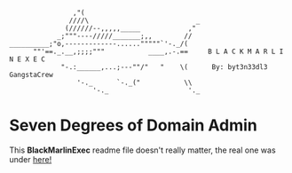 ```shell
                ,"(
               ////\                           _
              (//////--,,,,,_____            ,"
            _;"""----/////_______;,,        //
__________;"o,-------------......"""""`'-._/(
      ""'==._.__,;;;;"""           ____,.-.==     B L A C K M A R L I N E X E C
             "-.:______,...;---""/"   "    \(      By: byt3n33dl3 GangstaCrew
                 '-._      `-._("           \\
                     '-._                    '._
```

# Seven Degrees of Domain Admin
This **BlackMarlinExec** readme file doesn't really matter, the real one was under [here!](https://github.com/byt3n33dl3/BlackMarlinExec/blob/main/README)
